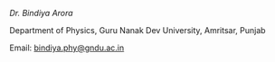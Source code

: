 


*Dr. Bindiya Arora*

Department of Physics,
Guru Nanak Dev University,
Amritsar, Punjab

Email: bindiya.phy@gndu.ac.in

